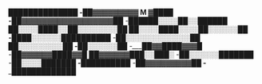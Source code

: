 ______██████████████
-____██▓▓▓▓▓▓▓▓▓ M ▓████
-__██▓▓▓▓▓▓▓▓▓▓▓▓▓▓▓▓▓▓██
-__██████░░░░██░░██████
██░░░░████░░██░░░░░░░░██
██░░░░████░░░░██░░░░░░██
-__████░░░░░░██████████
-__██░░░░░░░░░░░░░██
_____██░░░░░░░░░██
-______██░░░░░░██
-____██▓▓████▓▓▓█
-_██▓▓▓▓▓▓████▓▓█
██▓▓▓▓▓▓███░░███░
-__██░░░░░░███████
-____██░░░░███████
-______██████████
-_____██▓▓▓▓▓▓▓▓▓██
-_____█████████████
